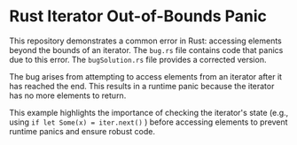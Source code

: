 # Rust Iterator Out-of-Bounds Panic

This repository demonstrates a common error in Rust: accessing elements beyond the bounds of an iterator. The `bug.rs` file contains code that panics due to this error.  The `bugSolution.rs` file provides a corrected version.

The bug arises from attempting to access elements from an iterator after it has reached the end.  This results in a runtime panic because the iterator has no more elements to return.

This example highlights the importance of checking the iterator's state (e.g., using `if let Some(x) = iter.next()` ) before accessing elements to prevent runtime panics and ensure robust code.